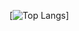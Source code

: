 [![Top Langs](https://github-readme-stats.vercel.app/api/top-langs/?username=VoiDxCode&layout=compact)]
